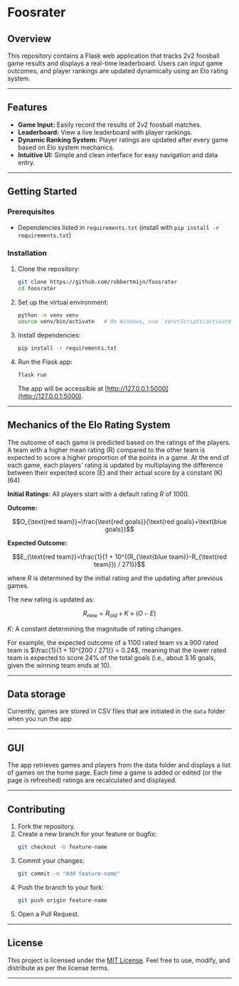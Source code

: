 # Foosrater

## Overview

This repository contains a Flask web application that tracks 2v2 foosball game results and displays a real-time leaderboard. Users can input game outcomes, and player rankings are updated dynamically using an Elo rating system.

---

## Features

- **Game Input:** Easily record the results of 2v2 foosball matches.
- **Leaderboard:** View a live leaderboard with player rankings.
- **Dynamic Ranking System:** Player ratings are updated after every game based on Elo system mechanics.
- **Intuitive UI:** Simple and clean interface for easy navigation and data entry.

---

## Getting Started

### Prerequisites

- Dependencies listed in `requirements.txt` (install with `pip install -r requirements.txt`)

### Installation

1. Clone the repository:
   ```bash
   git clone https://github.com/robbertmijn/foosrater
   cd foosrater
   ```

2. Set up the virtual environment:
   ```bash
   python -m venv venv
   source venv/bin/activate   # On Windows, use `venv\Scripts\activate`
   ```

3. Install dependencies:
   ```bash
   pip install -r requirements.txt
   ```

4. Run the Flask app:
   ```bash
   flask run
   ```
   The app will be accessible at [http://127.0.0.1:5000](http://127.0.0.1:5000).

---

## Mechanics of the Elo Rating System

The outcome of each game is predicted based on the ratings of the players. A team with a higher mean rating \(R\) compared to the other team is expected to score a higher proportion of the points in a game. At the end of each game, each players' rating is updated by multiplaying the difference between their expected score \(E\) and their actual score by a constant \(K\) (64)

**Initial Ratings:** All players start with a default rating $R$ of 1000.

**Outcome:**

$$O_{\text{red team}}=\frac{\text{red goals}}{\text{red goals}+\text{blue goals}}$$

**Expected Outcome:**

$$E_{\text{red team}}=\frac{1}{1 + 10^{(R_{\text{blue team}}-R_{\text{red team}}) / 271}}$$

where $R$ is determined by the initial rating and the updating after previous games.

The new rating is updated as:

$$R_{\text{new}} = R_{\text{old}} + K \times (O - E)$$

$K$: A constant determining the magnitude of rating changes.

For example, the expected outcome of a 1100 rated team vs a 900 rated team is $\frac{1}{1 + 10^{200 / 271}} = 0.24$, meaning that the lower rated team is expected to score 24% of the total goals (i.e., about 3.16 goals, given the winning team ends at 10).

---

## Data storage

Currently, games are stored in CSV files that are initiated in the `data` folder when you run the app

---

## GUI

The app retrieves games and players from the data folder and displays a list of games on the home page. Each time a game is added or edited (or the page is refreshed) ratings are recalculated and displayed.

---

## Contributing

1. Fork the repository.
2. Create a new branch for your feature or bugfix:
   ```bash
   git checkout -b feature-name
   ```
3. Commit your changes:
   ```bash
   git commit -m "Add feature-name"
   ```
4. Push the branch to your fork:
   ```bash
   git push origin feature-name
   ```
5. Open a Pull Request.

---

## License

This project is licensed under the [MIT License](LICENSE). Feel free to use, modify, and distribute as per the license terms.

---
